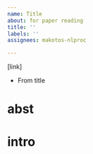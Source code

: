 ```yaml
---
name: Title
about: for paper reading
title: ''
labels: ''
assignees: makotos-nlproc

---
```


[link]

* From title

# abst

# intro
